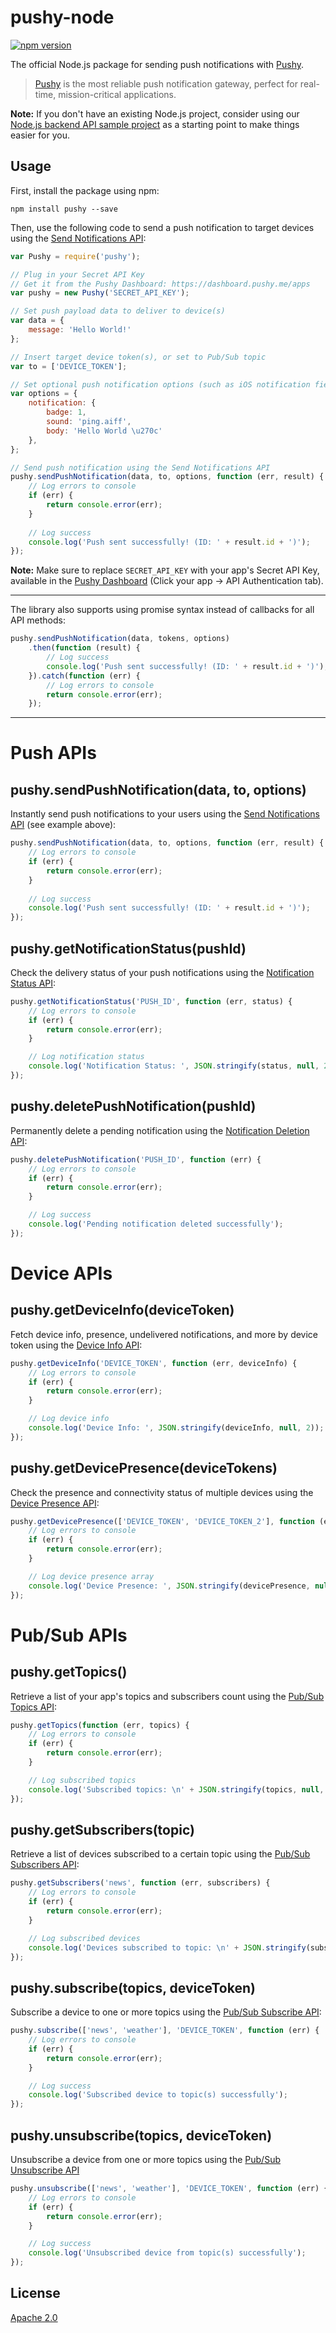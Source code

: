 # pushy-node
[![npm version](https://badge.fury.io/js/pushy.svg)](https://www.npmjs.com/package/pushy)

The official Node.js package for sending push notifications with [Pushy](https://pushy.me/).

> [Pushy](https://pushy.me/) is the most reliable push notification gateway, perfect for real-time, mission-critical applications.

**Note:** If you don't have an existing Node.js project, consider using our [Node.js backend API sample project](https://github.com/pushy/pushy-node-backend) as a starting point to make things easier for you.

## Usage

First, install the package using npm:

```shell
npm install pushy --save
```

Then, use the following code to send a push notification to target devices using the [Send Notifications API](https://pushy.me/docs/api/send-notifications):

```js
var Pushy = require('pushy');

// Plug in your Secret API Key
// Get it from the Pushy Dashboard: https://dashboard.pushy.me/apps
var pushy = new Pushy('SECRET_API_KEY');

// Set push payload data to deliver to device(s)
var data = {
    message: 'Hello World!'
};

// Insert target device token(s), or set to Pub/Sub topic
var to = ['DEVICE_TOKEN'];

// Set optional push notification options (such as iOS notification fields)
var options = {
    notification: {
        badge: 1,
        sound: 'ping.aiff',
        body: 'Hello World \u270c'
    },
};

// Send push notification using the Send Notifications API
pushy.sendPushNotification(data, to, options, function (err, result) {
    // Log errors to console
    if (err) {
        return console.error(err);
    }
    
    // Log success
    console.log('Push sent successfully! (ID: ' + result.id + ')');
});
```

**Note:** Make sure to replace `SECRET_API_KEY` with your app's Secret API Key, available in the [Pushy Dashboard](https://dashboard.pushy.me/apps) (Click your app -> API Authentication tab). 

--- 

The library also supports using promise syntax instead of callbacks for all API methods:

```js
pushy.sendPushNotification(data, tokens, options)
    .then(function (result) {
        // Log success
        console.log('Push sent successfully! (ID: ' + result.id + ')');
    }).catch(function (err) {
        // Log errors to console
        return console.error(err);
    });
```

---

# Push APIs

## pushy.sendPushNotification(data, to, options)

Instantly send push notifications to your users using the [Send Notifications API](https://pushy.me/docs/api/send-notifications) (see example above):

```js
pushy.sendPushNotification(data, to, options, function (err, result) {
    // Log errors to console
    if (err) {
        return console.error(err);
    }
    
    // Log success
    console.log('Push sent successfully! (ID: ' + result.id + ')');
});
```

## pushy.getNotificationStatus(pushId)

Check the delivery status of your push notifications using the [Notification Status API](https://pushy.me/docs/api/notification-status):

```js
pushy.getNotificationStatus('PUSH_ID', function (err, status) {
    // Log errors to console
    if (err) {
        return console.error(err);
    }

    // Log notification status
    console.log('Notification Status: ', JSON.stringify(status, null, 2));
});
```

## pushy.deletePushNotification(pushId)

Permanently delete a pending notification using the [Notification Deletion API](https://pushy.me/docs/api/notification-deletion):

```js
pushy.deletePushNotification('PUSH_ID', function (err) {
    // Log errors to console
    if (err) {
        return console.error(err);
    }

    // Log success
    console.log('Pending notification deleted successfully');
});
```

# Device APIs

## pushy.getDeviceInfo(deviceToken)

Fetch device info, presence, undelivered notifications, and more by device token using the [Device Info API](https://pushy.me/docs/api/device):

```js
pushy.getDeviceInfo('DEVICE_TOKEN', function (err, deviceInfo) {
    // Log errors to console
    if (err) {
        return console.error(err);
    }

    // Log device info
    console.log('Device Info: ', JSON.stringify(deviceInfo, null, 2));
});
```

## pushy.getDevicePresence(deviceTokens)

Check the presence and connectivity status of multiple devices using the [Device Presence API](https://pushy.me/docs/api/device-presence):

```js
pushy.getDevicePresence(['DEVICE_TOKEN', 'DEVICE_TOKEN_2'], function (err, devicePresence) {
    // Log errors to console
    if (err) {
        return console.error(err);
    }

    // Log device presence array
    console.log('Device Presence: ', JSON.stringify(devicePresence, null, 2));
});
```

# Pub/Sub APIs

## pushy.getTopics()

Retrieve a list of your app's topics and subscribers count using the [Pub/Sub Topics API](https://pushy.me/docs/api/pubsub-topics):

```js
pushy.getTopics(function (err, topics) {
    // Log errors to console
    if (err) {
        return console.error(err);
    }

    // Log subscribed topics
    console.log('Subscribed topics: \n' + JSON.stringify(topics, null, 2));
});
```

## pushy.getSubscribers(topic)

Retrieve a list of devices subscribed to a certain topic using the [Pub/Sub Subscribers API](https://pushy.me/docs/api/pubsub-subscribers):

```js
pushy.getSubscribers('news', function (err, subscribers) {
    // Log errors to console
    if (err) {
        return console.error(err);
    }

    // Log subscribed devices
    console.log('Devices subscribed to topic: \n' + JSON.stringify(subscribers, null, 2));
});
```

## pushy.subscribe(topics, deviceToken)

Subscribe a device to one or more topics using the [Pub/Sub Subscribe API](https://pushy.me/docs/api/pubsub-subscribe):

```js
pushy.subscribe(['news', 'weather'], 'DEVICE_TOKEN', function (err) {
    // Log errors to console
    if (err) {
        return console.error(err);
    }

    // Log success
    console.log('Subscribed device to topic(s) successfully');
});
```

## pushy.unsubscribe(topics, deviceToken)

Unsubscribe a device from one or more topics using the [Pub/Sub Unsubscribe API](https://pushy.me/docs/api/pubsub-unsubscribe)

```js
pushy.unsubscribe(['news', 'weather'], 'DEVICE_TOKEN', function (err) {
    // Log errors to console
    if (err) {
        return console.error(err);
    }

    // Log success
    console.log('Unsubscribed device from topic(s) successfully');
});
```

## License

[Apache 2.0](LICENSE)
